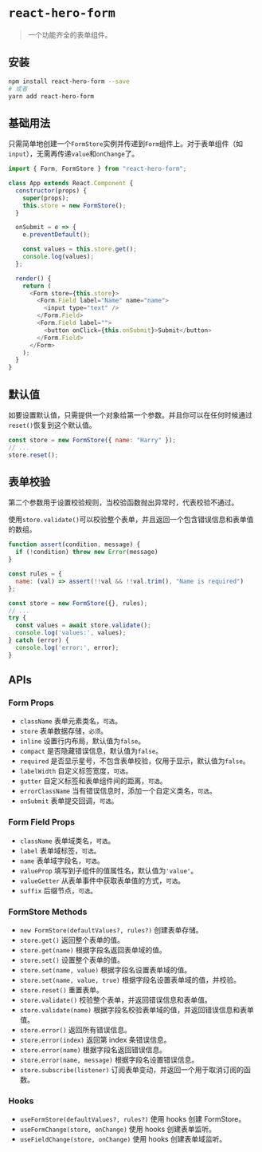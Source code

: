 # `react-hero-form`

> 一个功能齐全的表单组件。

## 安装

```bash
npm install react-hero-form --save
# 或者
yarn add react-hero-form
```

## 基础用法

只需简单地创建一个`FormStore`实例并传递到`Form`组件上。对于表单组件（如`input`），无需再传递`value`和`onChange`了。

```javascript
import { Form, FormStore } from "react-hero-form";

class App extends React.Component {
  constructor(props) {
    super(props);
    this.store = new FormStore();
  }

  onSubmit = e => {
    e.preventDefault();

    const values = this.store.get();
    console.log(values);
  };

  render() {
    return (
      <Form store={this.store}>
        <Form.Field label="Name" name="name">
          <input type="text" />
        </Form.Field>
        <Form.Field label="">
          <button onClick={this.onSubmit}>Submit</button>
        </Form.Field>
      </Form>
    );
  }
}
```

## 默认值

如要设置默认值，只需提供一个对象给第一个参数。并且你可以在任何时候通过`reset()`恢复到这个默认值。

```javascript
const store = new FormStore({ name: "Harry" });
// ...
store.reset();
```

## 表单校验

第二个参数用于设置校验规则，当校验函数抛出异常时，代表校验不通过。

使用`store.validate()`可以校验整个表单，并且返回一个包含错误信息和表单值的数组。

```javascript
function assert(condition, message) {
  if (!condition) throw new Error(message)
}

const rules = {
  name: (val) => assert(!!val && !!val.trim(), "Name is required")
};

const store = new FormStore({}, rules);
// ...
try {
  const values = await store.validate();
  console.log('values:', values);
} catch (error) {
  console.log('error:', error);
}
```

## APIs

### Form Props

- `className` 表单元素类名，`可选`。
- `store` 表单数据存储，`必须`。
- `inline` 设置行内布局，默认值为`false`。
- `compact` 是否隐藏错误信息，默认值为`false`。
- `required` 是否显示星号，不包含表单校验，仅用于显示，默认值为`false`。
- `labelWidth` 自定义标签宽度，`可选`。
- `gutter` 自定义标签和表单组件间的距离，`可选`。
- `errorClassName` 当有错误信息时，添加一个自定义类名，`可选`。
- `onSubmit` 表单提交回调，`可选`。

### Form Field Props

- `className` 表单域类名，`可选`。
- `label` 表单域标签，`可选`。
- `name` 表单域字段名，`可选`。
- `valueProp` 填写到子组件的值属性名，默认值为`'value'`。
- `valueGetter` 从表单事件中获取表单值的方式，`可选`。
- `suffix` 后缀节点，`可选`。

### FormStore Methods

- `new FormStore(defaultValues?, rules?)` 创建表单存储。
- `store.get()` 返回整个表单的值。
- `store.get(name)` 根据字段名返回表单域的值。
- `store.set()` 设置整个表单的值。
- `store.set(name, value)` 根据字段名设置表单域的值。
- `store.set(name, value, true)` 根据字段名设置表单域的值，并校验。
- `store.reset()` 重置表单。
- `store.validate()` 校验整个表单，并返回错误信息和表单值。
- `store.validate(name)` 根据字段名校验表单域的值，并返回错误信息和表单值。
- `store.error()` 返回所有错误信息。
- `store.error(index)` 返回第 index 条错误信息。
- `store.error(name)` 根据字段名返回错误信息。
- `store.error(name, message)` 根据字段名设置错误信息。
- `store.subscribe(listener)` 订阅表单变动，并返回一个用于取消订阅的函数。

### Hooks

- `useFormStore(defaultValues?, rules?)` 使用 hooks 创建 FormStore。
- `useFormChange(store, onChange)` 使用 hooks 创建表单监听。
- `useFieldChange(store, onChange)` 使用 hooks 创建表单域监听。
